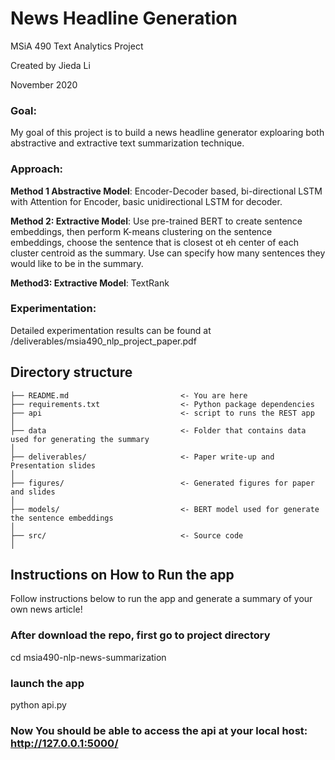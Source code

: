# **News Headline Generation**

MSiA 490 Text Analytics Project

Created by Jieda Li

November 2020 



### **Goal**: 
My goal of this project is to build a news headline generator exploaring both abstractive and extractive text summarization technique.

### **Approach**: 

**Method 1 Abstractive Model**: Encoder-Decoder based, bi-directional LSTM with Attention for Encoder, basic unidirectional LSTM for decoder.

**Method 2: Extractive Model**: Use pre-trained BERT to create sentence embeddings, then perform K-means clustering on the sentence embeddings, choose the sentence that is closest ot eh center of each cluster centroid as the summary. Use can specify how many sentences they would like to be in the summary.

**Method3: Extractive Model**: TextRank

### **Experimentation**:

Detailed experimentation results can be found at /deliverables/msia490_nlp_project_paper.pdf
 

## Directory structure 

```
├── README.md                         <- You are here
├── requirements.txt                  <- Python package dependencies 
├── api                               <- script to runs the REST app  
│
├── data                              <- Folder that contains data used for generating the summary
│
├── deliverables/                     <- Paper write-up and Presentation slides 
│
├── figures/                          <- Generated figures for paper and slides
│
├── models/                           <- BERT model used for generate the sentence embeddings
│
├── src/                              <- Source code
│

```

## Instructions on How to Run the app

Follow instructions below to run the app and generate a summary of your own news article!

### After download the repo, first go to project directory
  
  cd msia490-nlp-news-summarization

### launch the app

  python api.py

### Now You should be able to access the api at your local host: http://127.0.0.1:5000/


